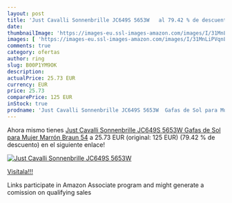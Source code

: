 ```yaml
---
layout: post
title: 'Just Cavalli Sonnenbrille JC649S 5653W   al 79.42 % de descuento'
date: 
thumbnailImage: 'https://images-eu.ssl-images-amazon.com/images/I/31MnLiPVqnL._SL200_.jpg'
images: [ 'https://images-eu.ssl-images-amazon.com/images/I/31MnLiPVqnL._SL200_.jpg' ]
comments: true
category: ofertas
author: ring
slug: B00P1YM9OK
description:
actualPrice: 25.73 EUR
currency: EUR
price: 25.73
comparePrice: 125 EUR
inStock: true
prodname: 'Just Cavalli Sonnenbrille JC649S 5653W  Gafas de Sol para Mujer  Marrón  Braun   54'
---
```


Ahora mismo tienes [Just Cavalli Sonnenbrille JC649S 5653W  Gafas de Sol para Mujer  Marrón  Braun   54](https://www.amazon.es/dp/B00P1YM9OK/?tag=tolees-21) a 25.73 EUR (original: 125 EUR) (79.42 %  de descuento) en el siguiente enlace!

[![Just Cavalli Sonnenbrille JC649S 5653W  ](https://images-eu.ssl-images-amazon.com/images/I/31MnLiPVqnL._SL200_.jpg)](https://www.amazon.es/dp/B00P1YM9OK/?tag=tolees-21)

[Visítala!!!](https://www.amazon.es/dp/B00P1YM9OK/?tag=tolees-21)

Links participate in Amazon Associate program and might generate a comission on qualifying sales

